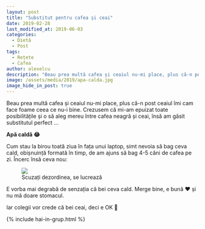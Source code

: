 ```yaml
---
layout: post
title: "Substitut pentru cafea și ceai"
date: 2019-02-28
last_modified_at: 2019-06-03
categories:
  - Dietă
  - Post
tags:
  - Rețete
  - Cafea
author: alexelcu
description: "Beau prea multă cafea și ceaiul nu-mi place, plus că-n post ceaiul îmi cam face foame ceea ce nu-i bine. Crezusem că mi-am epuizat toate posibilitățile și o să aleg mereu între cafea neagră și ceai, însă am găsit substitutul perfect ..."
image: /assets/media/2019/apa-calda.jpg
image_hide_in_post: true
---
```


<p class="intro">
  Beau prea multă cafea și ceaiul nu-mi place, plus că-n post ceaiul îmi cam face foame ceea ce nu-i bine. Crezusem că mi-am epuizat toate posibilitățile și o să aleg mereu între cafea neagră și ceai, însă am găsit substitutul perfect ...
</p>

<p class="intro"><b>Apă caldă 😂</b></p>

Cum stau la birou toată ziua în fața unui laptop, simt nevoia să bag ceva cald, obișnuință formată în timp, de am ajuns să bag 4-5 căni de cafea pe zi. Încerc însă ceva nou:

<figure>
  <img src="{{ site.url }}{{ site.baseurl }}/assets/media/2019/apa-calda.jpg" />
  <figcaption>
    Scuzați dezordinea, se lucrează
  </figcaption>
</figure>

E vorba mai degrabă de senzația că bei ceva cald. Merge bine, e bună ❤️ și nu mă doare stomacul.

Iar colegii vor crede că bei ceai, deci e OK 🙂

{% include hai-in-grup.html %}
